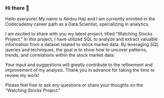 ### Hi there 👋

Hello everyone! My name is Abdou Haji and I am currently enrolled in the Codecademy career path as a Data Scientist, specializing in analytics. 

I am excited to share with you my latest project, titled "Watching Stocks Project." In this project, I have utilized SQL to analyze and extract valuable information from a dataset related to stock market data. By leveraging SQL queries and techniques, the goal is to show how to uncover patterns, trends, and correlations within the stock market data.

Your input and suggestions will greatly contribute to the refinement and improvement of my analysis. Thank you in advance for taking the time to review my work!

Please feel free to ask any questions or share your thoughts on the "Watching Stocks Project."
